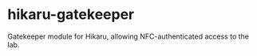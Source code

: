 hikaru-gatekeeper
=================

Gatekeeper module for Hikaru, allowing NFC-authenticated access to the lab.
